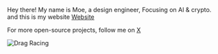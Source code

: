 Hey there! My name is Moe, a design engineer, Focusing on AI & crypto. and this is my website [Website](https://mosadiq.com/)

For more open-source projects, follow me on  [X](https://x.com/sadiq_moo) 



![Drag Racing](https://i.ibb.co/8DyhScsR/Home-Mohamed-Sadiq-4-52pm-07-27.jpg)
